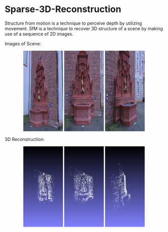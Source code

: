 # Sparse-3D-Reconstruction
Structure from motion is a technique to perceive depth by utilizing movement. SfM is a technique to recover 3D structure of a scene by making use of a sequence of 2D images.

Images of Scene:
<p align="center" width="100%">
  <img width="25%" src="https://github.com/devrajPriyadarshi/Sparse-3D-Reconstruction/blob/main/images/fountain-P11/images/0001.jpg" width="256" height="256">
  <img width="25%" src="https://github.com/devrajPriyadarshi/Sparse-3D-Reconstruction/blob/main/images/fountain-P11/images/0005.jpg" width="256" height="256">
  <img width="25%" src="https://github.com/devrajPriyadarshi/Sparse-3D-Reconstruction/blob/main/images/fountain-P11/images/0008.jpg" width="256" height="256">
</p>

3D Reconstruction:
<p align="center" width="100%">
  <img width="25%" src="https://github.com/devrajPriyadarshi/Sparse-3D-Reconstruction/blob/main/results/snapshot_00.png" width="256" height="256">
  <img width="25%" src="https://github.com/devrajPriyadarshi/Sparse-3D-Reconstruction/blob/main/results/snapshot_01.png" width="256" height="256">
  <img width="25%" src="https://github.com/devrajPriyadarshi/Sparse-3D-Reconstruction/blob/main/results/snapshot_02.png" width="256" height="256">
</p>
